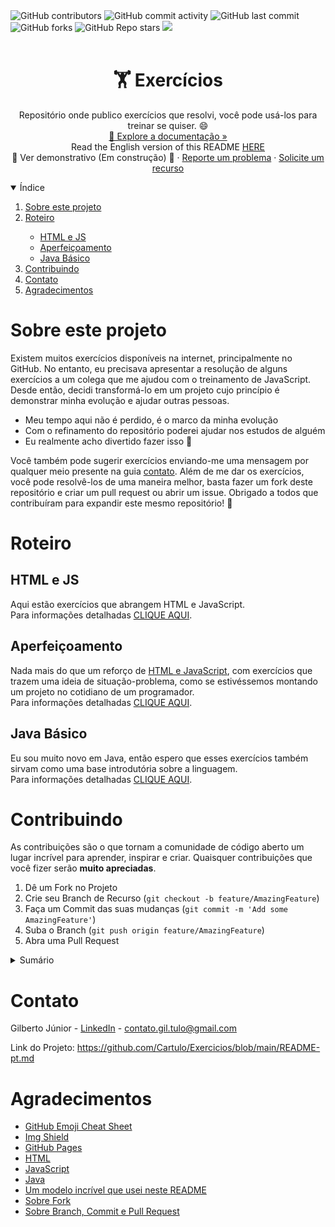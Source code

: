 <div>
    <img alt="GitHub contributors" src="https://img.shields.io/github/contributors/cartulo/exercicios?style=for-the-badge&color=00aeae">
    <img alt="GitHub commit activity" src="https://img.shields.io/github/commit-activity/m/cartulo/exercicios?style=for-the-badge&color=00aeae">
    <img alt="GitHub last commit" src="https://img.shields.io/github/last-commit/cartulo/exercicios?style=for-the-badge&color=00aeae">
    <img alt="GitHub forks" src="https://img.shields.io/github/forks/cartulo/exercicios?style=for-the-badge&color=00aeae">
    <img alt="GitHub Repo stars" src="https://img.shields.io/github/stars/cartulo/exercicios?style=for-the-badge&color=00aeae">
    <a href="https://linkedin.com/in/gil-tulo" target="_blank"><img src="https://img.shields.io/badge/-LinkedIn-black.svg?style=for-the-badge&logo=linkedin&colorB=555"/></a>
    <br><br>
</div>

<h1 align="center">🏋️ Exercícios</h1>
<p align="center">Repositório onde publico exercícios que resolvi, você pode usá-los para treinar se quiser.  😄 <br />
    <a href="https://github.com/cartulo/exercicios">🔎 Explore a documentação »</a><br />
    Read the English version of this README <a href="https://github.com/cartulo/exercicios#readme">HERE</a> <br />
    🚧 Ver demonstrativo (Em construção) 🚧
    ·
    <a href="https://github.com/cartulo/exercicios/issues">Reporte um problema</a>
    ·
    <a href="https://github.com/cartulo/exercicios/issues">Solicite um recurso</a>
</p>
<details open>
<summary>Índice</summary>
<ol>
    <li><a href="https://github.com/Cartulo/Exercicios/blob/main/README-pt.md#sobre-este-projeto">Sobre este projeto</a></li>
    <li><a href="https://github.com/Cartulo/Exercicios/blob/main/README-pt.md#roteiro">Roteiro</a></li>
        <ul>
            <li><a href=#html-e-js>HTML e JS</a></li>
            <li><a href=#aperfeiçoamento>Aperfeiçoamento</a></li>
            <li><a href=#java-básico>Java Básico</a></li>
        </ul>
    <li><a href="https://github.com/Cartulo/Exercicios/blob/main/README-pt.md#contribuindo">Contribuindo</a></li>
    <li><a href="https://github.com/Cartulo/Exercicios/blob/main/README-pt.md#contato">Contato</a></li>
    <li><a href="https://github.com/Cartulo/Exercicios/blob/main/README-pt.md#agradecimentos">Agradecimentos</a></li>
</ol>
</details>

<h1>Sobre este projeto</h1>
<p>
Existem muitos exercícios disponíveis na internet, principalmente no GitHub. No entanto, eu precisava apresentar a resolução de alguns exercícios a um colega que me ajudou com o treinamento de JavaScript. Desde então, decidi transformá-lo em um projeto cujo princípio é demonstrar minha evolução e ajudar outras pessoas.
</p>
<ul>
    <li>Meu tempo aqui não é perdido, é o marco da minha evolução </li>
    <li>Com o refinamento do repositório poderei ajudar nos estudos de alguém</li>
    <li>Eu realmente acho divertido fazer isso 🤣</li>
</ul>
<p> 
    Você também pode sugerir exercícios enviando-me uma mensagem por qualquer meio presente na guia <a href="https://github.com/Cartulo/Exercicios/blob/main/README-pt.md#contato">contato</a>. Além de me dar os exercícios, você pode resolvê-los de uma maneira melhor, basta fazer um fork deste repositório e criar um pull request ou abrir um issue. Obrigado a todos que contribuíram para expandir este mesmo repositório! 🎉
 </p>

<h1>Roteiro</h1>
<h2>HTML e JS</h2>
<p>Aqui estão exercícios que abrangem HTML e JavaScript.  <br>
Para informações detalhadas <a href="https://github.com/Cartulo/Exercicios/blob/main/HTML%20e%20JS/README-pt.md">CLIQUE AQUI</a>.</p>

<h2>Aperfeiçoamento</h2>
<p>
Nada mais do que um reforço de <a href="https://github.com/Cartulo/Exercicios/blob/main/README-pt.md#html-e-js">HTML e JavaScript</a>, com exercícios que trazem uma ideia de situação-problema, como se estivéssemos montando um projeto no cotidiano de um programador. <br>
Para informações detalhadas <a href="https://github.com/Cartulo/Exercicios/blob/main/Aperfeicoamento/README-pt.md">CLIQUE AQUI</a>.</p>

<h2>Java Básico</h2>
<p>Eu sou muito novo em Java, então espero que esses exercícios também sirvam como uma base introdutória sobre a linguagem. <br>
Para informações detalhadas <a href="https://github.com/Cartulo/Exercicios/blob/main/Java%20Basico/README-pt.md">CLIQUE AQUI</a>.</p>

<h1>Contribuindo</h1>
<p>
    As contribuições são o que tornam a comunidade de código aberto um lugar incrível para aprender, inspirar e criar. Quaisquer contribuições que você fizer serão <strong>muito apreciadas</strong>.
</p>
<ol>
    <li>Dê um Fork no Projeto</li>
    <li>Crie seu Branch de Recurso (<code>git checkout -b feature/AmazingFeature</code>)</li>
    <li>Faça um Commit das suas mudanças (<code>git commit -m 'Add some AmazingFeature'</code>)</li>
    <li>Suba o Branch (<code>git push origin feature/AmazingFeature</code>)</li>
    <li>Abra uma Pull Request</li>
</ol>
<details>
<summary>Sumário</summary>
<ul>
<li>Fork » "Bifurcação", quando um desenvolvedor inicia um projeto independente com base no código de um projeto já existente.</li>
<li>Branch » "Galho", branches são separações de código.</li>
<li>Commit » Um commit é um grupo de alterações no código. Toda vez que você quiser "salvar" as alterações feitas por você no repositório, você commita essas mudanças.</li>
<li>Pull Request » Pull Request é um pedido que se faz ao dono do repositório para que esse atualize o código dele com o seu código.</li>
</ul>
</details>

</p>
<h1>Contato</h1>
<p>Gilberto Júnior - <a href="https://linkedin.com/in/gil-tulo/" target="_blank">LinkedIn</a> - <a href="mailto:contato.gil.tulo@gmail.com">contato.gil.tulo@gmail.com</a></p>
<p>Link do Projeto: <a href="https://github.com/Cartulo/Exercicios/blob/main/README-pt.md">https://github.com/Cartulo/Exercicios/blob/main/README-pt.md</a></p>

<h1>Agradecimentos</h1>
<ul>
    <li><a href="https://www.webpagefx.com/tools/emoji-cheat-sheet">GitHub Emoji Cheat Sheet</a></li>
    <li><a href="https://shields.io">Img Shield</a></li>
    <li><a href="https://pages.github.com">GitHub Pages</a></li>
    <li><a href="https://www.w3schools.com/html/html_intro.asp">HTML</a></li>
    <li><a href="https://developer.mozilla.org/en-US/docs/Web/JavaScript">JavaScript</a></li>
    <li><a href="https://www.oracle.com/br/java/technologies/javase-jdk8-doc-downloads.html">Java</a></li>
    <li><a href="https://github.com/othneildrew/Best-README-Template#about-the-project">Um modelo incrível que usei neste README</a></li>
    <li><a href="https://pt.wikipedia.org/wiki/Bifurcação_(desenvolvimento_de_software)">Sobre Fork</a></li>
    <li><a href="https://gist.github.com/victorsenam/8580499">Sobre Branch, Commit e Pull Request</a></li>
</ul>
